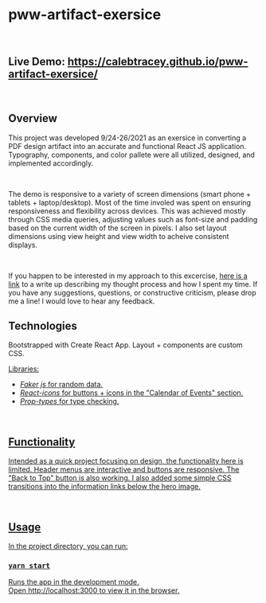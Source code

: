 # pww-artifact-exersice

<br/>

## Live Demo:  https://calebtracey.github.io/pww-artifact-exersice/

<br/>

## Overview
This project was developed 9/24-26/2021 as an exersice in converting a PDF design artifact into an accurate and functional React JS application. Typography, components, and color pallete were all utilized, designed, and implemented accordingly.

<br/>

The demo is responsive to a variety of screen dimensions (smart phone + tablets + laptop/desktop). Most of the time involed was spent on ensuring responsiveness and flexibility across devices. This was achieved mostly through CSS media queries, adjusting values such as font-size and padding based on the current width of the screen in pixels. I also set layout dimensions using view height and view width to acheive consistent displays.

<br/>

If you happen to be interested in my approach to this excercise, [here is a link](https://docs.google.com/document/d/12Cj-6C3tSBxHvjkFbpFgXTKyq3QnJFkMB-c2a7qDXOA/edit?usp=sharing
) to a write up describing my thought process and how I spent my time. If you have any suggestions, questions, or constructive criticism, please drop me a line! I would love to hear any feedback.

## Technologies
Bootstrapped with Create React App. Layout + components are custom CSS.

<u>Libraries:<u>
* <i>Faker js</i> for random data.
* <i>React-icons</i> for buttons + icons in the "Calendar of Events" section.
* <i>Prop-types</i> for type checking.
  
<br/>

## Functionality
Intended as a quick project focusing on design, the functionality here is limited. Header menus are interactive and buttons are responsive. The "Back to Top" button is also working. I also added some simple CSS transitions into the information links below the hero image.
  
<br/>
  
## Usage
In the project directory, you can run:

### `yarn start`

Runs the app in the development mode.\
Open [http://localhost:3000](http://localhost:3000) to view it in the browser.
